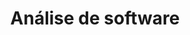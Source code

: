 ---
title: Análise de software
tags: [uml, projetos]
style: fill
color: dark
description: Aulas de modelagem de software
external_url: https://jocile.com/aulas/categories/engenharia-de-software/
---